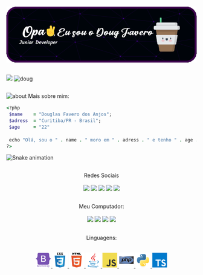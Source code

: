 ![Header](./github.png)

##
<!-- Stats GitHutb -->
<div align="left">
  <a href="https://github.com/DougFaveroAnjos">
  <img height="180em" src="https://github-readme-stats.vercel.app/api?username=DougFaveroAnjos&show_icons=true&theme=dracula&include_all_commits=true&count_private=true"/></a>
   <img float="right" alt="doug" src='https://i.picasion.com/pic92/5b3504146f8b511f1ad38ec6f416d563.gif'>
 </div>
 
  ##
 
 <!-- sobre -->
  <img width="45" alt="about" src="https://raw.github.com/elizarov/elizarov/master/about.png"> Mais sobre mim:
```ruby
<?php
 $name    = "Douglas Favero dos Anjos";
 $adress  = "Curitiba/PR - Brasil";
 $age     = "22"
  
 echo "Olá, sou o " . name . " moro em " . adress . " e tenho " . age . " anos";
?>
```

 ![Snake animation](https://github.com/DougFaveroAnjos/DougFaveroAnjos/blob/output/github-contribution-grid-snake.svg)


 ## 
<!-- Redes Sociais -->

<p align='center'>
  Redes Sociais<br/><br/>
<a href="mailto:dougfavero1@gmail.com"><img src="https://img.shields.io/badge/Gmail-D14836?style=for-the-badge&logo=gmail&logoColor=white"></a>
<a href="https://discord.gg/KyDj549PUP"><img src="https://img.shields.io/badge/Discord-7289DA?style=for-the-badge&logo=discord&logoColor=white"></a>
<a href="https://www.facebook.com/douglas.favero.9/"><img src="https://img.shields.io/badge/Facebook-1877F2?style=for-the-badge&logo=facebook&logoColor=white"></a>
<a href="https://www.instagram.com/dougfavero/"><img src="https://img.shields.io/badge/Instagram-E4405F?style=for-the-badge&logo=instagram&logoColor=white"></a>
<a href="https://www.twitch.tv/dougfavero"><img src="https://img.shields.io/badge/Twitch-9146FF?style=for-the-badge&logo=twitch&logoColor=white"></a>
</p>


##

<!-- pc -->
  
<p align='center'>
   Meu Computador:<br/><br/>
  <img src="https://img.shields.io/badge/OS-Windows%2011-lightgrey" />
  <img src="https://img.shields.io/badge/CPU-i5--3330-blue" />
  <img src="https://img.shields.io/badge/RAM-16GB-blue" />
  <img src="https://img.shields.io/badge/GPU-RX560-red" />
</p>
  


##  
<!-- Linguagens -->

<div align='center'>
Linguagens: <br/><br/>
<p align="center"> <a href="https://getbootstrap.com" target="_blank" rel="noreferrer"> <img src="https://raw.githubusercontent.com/devicons/devicon/master/icons/bootstrap/bootstrap-plain-wordmark.svg" alt="bootstrap" width="40" height="40"/> </a> <a href="https://www.w3schools.com/css/" target="_blank" rel="noreferrer"> <img src="https://raw.githubusercontent.com/devicons/devicon/master/icons/css3/css3-original-wordmark.svg" alt="css3" width="40" height="40"/> </a> <a href="https://www.w3.org/html/" target="_blank" rel="noreferrer"> <img src="https://raw.githubusercontent.com/devicons/devicon/master/icons/html5/html5-original-wordmark.svg" alt="html5" width="40" height="40"/> </a> <a href="https://www.java.com" target="_blank" rel="noreferrer"> <img src="https://raw.githubusercontent.com/devicons/devicon/master/icons/java/java-original.svg" alt="java" width="40" height="40"/> </a> <a href="https://developer.mozilla.org/en-US/docs/Web/JavaScript" target="_blank" rel="noreferrer"> <img src="https://raw.githubusercontent.com/devicons/devicon/master/icons/javascript/javascript-original.svg" alt="javascript" width="40" height="40"/> </a> <a href="https://www.php.net" target="_blank" rel="noreferrer"> <img src="https://raw.githubusercontent.com/devicons/devicon/master/icons/php/php-original.svg" alt="php" width="40" height="40"/> </a> <a href="https://www.python.org" target="_blank" rel="noreferrer"> <img src="https://raw.githubusercontent.com/devicons/devicon/master/icons/python/python-original.svg" alt="python" width="40" height="40"/> </a> <a href="https://www.typescriptlang.org/" target="_blank" rel="noreferrer"> <img src="https://raw.githubusercontent.com/devicons/devicon/master/icons/typescript/typescript-original.svg" alt="typescript" width="40" height="40"/> </a> </p>
</div>  

 
